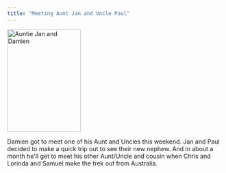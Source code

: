 ```yaml
---
title: "Meeting Aunt Jan and Uncle Paul"
---
```

<p><a href="http://www.flickr.com/photos/lemon/748712265/" class="tt-flickr"><img src="http://farm2.static.flickr.com/1146/748712265_39ca609345_m.jpg" alt="Auntie Jan and Damien" width="172" height="240" border="0" /></a></p>
<p>Damien got to meet one of his Aunt and Uncles this weekend.  Jan and Paul decided to make a quick trip out to see their new nephew.  And in about a month he'll get to meet his other Aunt/Uncle and cousin when Chris and Lorinda and Samuel make the trek out from Australia.</p>
